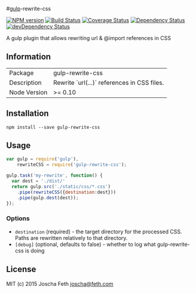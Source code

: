 #[gulp](https://github.com/gulpjs/gulp)-rewrite-css

[![NPM version][npm-image]][npm-url]
[![Build Status][travis-image]][travis-url]
[![Coverage Status][coveralls-image]][coveralls-url]
[![Dependency Status][depstat-image]][depstat-url]
[![devDependency Status][devdepstat-image]][devdepstat-url]

A gulp plugin that allows rewriting url & @import references in CSS

## Information

<table>
<tr>
<td>Package</td><td>gulp-rewrite-css</td>
</tr>
<tr>
<td>Description</td>
<td>Rewrite `url(...)` references in CSS files.</td>
</tr>
<tr>
<td>Node Version</td>
<td>>= 0.10</td>
</tr>
</table>

## Installation

```console
npm install --save gulp-rewrite-css
```

## Usage

```javascript
var gulp = require('gulp'),
    rewriteCSS = require('gulp-rewrite-css');

gulp.task('my-rewrite', function() {
  var dest = './dist/'
  return gulp.src('./static/css/*.css')
    .pipe(rewriteCSS({destination:dest}))
    .pipe(gulp.dest(dest));
});
```
### Options
* `destination` (required) - the target directory for the processed CSS. Paths are rewritten relatively to that directory.
* `[debug]` (optional, defaults to false) - whether to log what gulp-rewrite-css is doing

## License

MIT (c) 2015 Joscha Feth <joscha@feth.com>

[npm-url]: https://npmjs.org/package/gulp-rewrite-css
[npm-image]: http://img.shields.io/npm/v/gulp-rewrite-css.svg

[travis-url]: https://travis-ci.org/joscha/gulp-rewrite-css
[travis-image]: http://img.shields.io/travis/joscha/gulp-rewrite-css.svg

[coveralls-url]: https://coveralls.io/r/joscha/gulp-rewrite-css
[coveralls-image]: http://img.shields.io/coveralls/joscha/gulp-rewrite-css.svg
[coveralls-original-image]: https://coveralls.io/repos/joscha/gulp-rewrite-css/badge.png

[depstat-url]: https://david-dm.org/joscha/gulp-rewrite-css
[depstat-image]: https://david-dm.org/joscha/gulp-rewrite-css.svg?theme=shields.io

[devdepstat-url]: https://david-dm.org/joscha/gulp-rewrite-css#info=devDependencies
[devdepstat-image]: https://david-dm.org/joscha/gulp-rewrite-css/dev-status.svg?theme=shields.io
